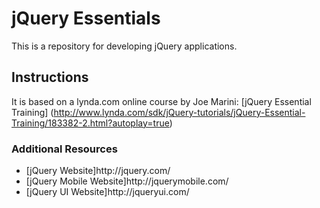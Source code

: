 jQuery Essentials
=================
This is a repository for developing jQuery applications.  

## Instructions
It is based on a lynda.com online course by Joe Marini: [jQuery Essential Training] (http://www.lynda.com/sdk/jQuery-tutorials/jQuery-Essential-Training/183382-2.html?autoplay=true)

### Additional Resources
<ul>
<li>[jQuery Website]http://jquery.com/</li>
<li>[jQuery Mobile Website]http://jquerymobile.com/</li>
<li>[jQuery UI Website]http://jqueryui.com/</li>
</ul>